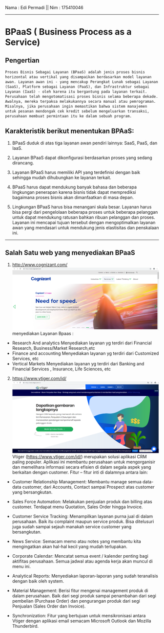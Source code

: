 Nama : Edi Permadi
|| Nim  : 175410046
***

# BPaaS ( Business Process as a Service)

## Pengertian  
    Proses Bisnis Sebagai Layanan (BPaaS) adalah jenis proses bisnis horizontal atau vertikal yang disampaikan berdasarkan model layanan awan. Layanan awan ini - yang mencakup Perangkat Lunak sebagai Layanan (SaaS), Platform sebagai Layanan (PaaS), dan Infrastruktur sebagai Layanan (IaaS) - oleh karena itu bergantung pada layanan terkait.
    Perusahaan telah mengotomatisasi proses bisnis selama beberapa dekade. Awalnya, mereka terpaksa melakukannya secara manual atau pemrograman. Misalnya, jika perusahaan ingin memastikan bahwa sistem manajemen untuk pesanan mendongak cek kredit sebelum mengeluarkan transaksi, perusahaan membuat permintaan itu ke dalam sebuah program.

## Karakteristik berikut menentukan BPAaS:

1. BPaaS duduk di atas tiga layanan awan pendiri lainnya: SaaS, PaaS, dan IaaS.

2. Layanan BPaaS dapat dikonfigurasi berdasarkan proses yang sedang dirancang.

3. Layanan BPaaS harus memiliki API yang terdefinisi dengan baik sehingga mudah dihubungkan ke layanan terkait.

4. BPaaS harus dapat mendukung banyak bahasa dan beberapa lingkungan penerapan karena bisnis tidak dapat memprediksi bagaimana proses bisnis akan dimanfaatkan di masa depan.

5. Lingkungan BPaaS harus bisa menangani skala besar. Layanan harus bisa pergi dari pengelolaan beberapa proses untuk beberapa pelanggan untuk dapat mendukung ratusan bahkan ribuan pelanggan dan proses. Layanan ini mencapai tujuan tersebut dengan mengoptimalkan layanan awan yang mendasari untuk mendukung jenis elastisitas dan penskalaan ini.

***
## Salah Satu web yang menyediakan BPaaS  
1. http://www.cognizant.com/
    ![alt text](1.png)
menyediakan Layanan Bpaas :
- Research And analytics
  Menyediakan layanan yg terdiri dari  Financial Research, Business/Market Research,etc 
- Finance and accounting
  Menyediakan layanan yg terdiri dari Customized Services, etc
- Vertical Markets 
   Menyediakan layanan yg terdiri dari Banking and Financial Services , Insurance, Life Sciences, etc



2. https://www.vtiger.com/id/
   ![alt text](2.png)
Vtiger (https://www.vtiger.com/id/) merupakan solusi aplikasi CRM  paling populer. Aplikasi ini  membantu perusahaan untuk mengorganisir dan memelihara informasi secara efisien di dalam segala aspek yang berkaitan dengan customer. Fitur – fitur inti di dalamnya antara lain:

-  Customer Relationship Management: Membantu manage semua data-data customer, dari Accounts, Contact sampai Prospect atas customer yang bersangkutan.

- Sales Force Automation: Melakukan penjualan produk dan billing atas customer. Terdapat menu Quotation, Sales Order hingga Invoice.

-  Customer Service Tracking: Menampilkan layanan purna jual di dalam perusahaan. Baik itu complaint maupun service produk. Bisa ditelusuri juga sudah sampai sejauh manakah service customer yang bersangkutan.

-  News Service: Semacam memo atau notes yang membantu kita mengingatkan akan hal-hal kecil yang mudah terlupakan.

-  Corporate Calendar: Mencatat semua event / kalender penting bagi aktifitas perusahaan. Semua jadwal atau agenda kerja akan muncul di menu ini.

-  Analytical Reports: Menyediakan laporan-laporan yang sudah teranalisis dengan baik oleh system.

-  Material Management: Berisi fitur mengenai management produk di dalam perusahaan. Baik dari segi produk sampai penambahan dari segi pembelian (Purchase Order) dan pengurangan produk dari segi Penjualan (Sales Order dan Invoice).

-  Synchronization: Fitur yang bertujuan untuk mensikronisasi antara Vtiger dengan aplikasi email semacam Microsoft Outlook dan Mozilla Thunderbird.